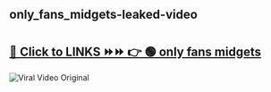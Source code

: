 
 ## only_fans_midgets-leaked-video 

# <h2><a href="https://clipsfans.com/only_fans_midgets&ref=git">🔗 Click to LINKS ⏩⏩ 👉 🟢 only fans midgets </a></h2>

<a href="https://clipsfans.com/only_fans_midgets&ref=git" rel="nofollow" data-target="animated-image.originalLink"><img src="https://i.ibb.co.com/xMMVF88/686577567.gif" alt="Viral Video Original" style="max-width: 100%; display: inline-block;" data-target="animated-image.originalImage"></a>
